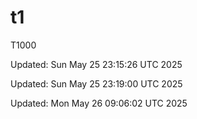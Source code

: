 # t1
T1000
<!-- Auto-update -->
Updated: Sun May 25 23:15:26 UTC 2025

<!-- Auto-update -->
Updated: Sun May 25 23:19:00 UTC 2025

<!-- Auto-update -->
Updated: Mon May 26 09:06:02 UTC 2025
